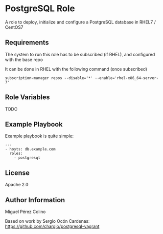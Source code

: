 PostgreSQL Role
=========

A role to deploy, initialize and configure a PostgreSQL database in RHEL7 / CentOS7

Requirements
------------

The system to run this role has to be subscribed (if RHEL), and configured with the base repo

It can be done in RHEL with the following command (once subscribed)
```
subscription-manager repos --disable='*' --enable='rhel-x86_64-server-7'
```

Role Variables
--------------

TODO

Example Playbook
----------------

Example playbook is quite simple:

    ---
    - hosts: db.example.com
      roles:
        - postgresql

License
-------

Apache 2.0

Author Information
------------------

Miguel Pérez Colino 

Based on work by Sergio Ocón Cardenas:
https://github.com/chargio/postgresql-vagrant

